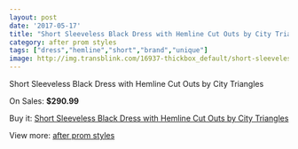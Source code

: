 ```yaml
---
layout: post
date: '2017-05-17'
title: "Short Sleeveless Black Dress with Hemline Cut Outs by City Triangles"
category: after prom styles
tags: ["dress","hemline","short","brand","unique"]
image: http://img.transblink.com/16937-thickbox_default/short-sleeveless-black-dress-with-hemline-cut-outs-by-city-triangles.jpg
---
```

Short Sleeveless Black Dress with Hemline Cut Outs by City Triangles

On Sales: **$290.99**
<a href="https://www.transblink.com/en/after-prom-styles/5344-short-sleeveless-black-dress-with-hemline-cut-outs-by-city-triangles.html"><amp-img layout="responsive" width="600" height="600" src="//img.transblink.com/16937-thickbox_default/short-sleeveless-black-dress-with-hemline-cut-outs-by-city-triangles.jpg" alt="Short Sleeveless Black Dress with Hemline Cut Outs by City Triangles 0" /></a>
<a href="https://www.transblink.com/en/after-prom-styles/5344-short-sleeveless-black-dress-with-hemline-cut-outs-by-city-triangles.html"><amp-img layout="responsive" width="600" height="600" src="//img.transblink.com/16939-thickbox_default/short-sleeveless-black-dress-with-hemline-cut-outs-by-city-triangles.jpg" alt="Short Sleeveless Black Dress with Hemline Cut Outs by City Triangles 1" /></a>
<a href="https://www.transblink.com/en/after-prom-styles/5344-short-sleeveless-black-dress-with-hemline-cut-outs-by-city-triangles.html"><amp-img layout="responsive" width="600" height="600" src="//img.transblink.com/16938-thickbox_default/short-sleeveless-black-dress-with-hemline-cut-outs-by-city-triangles.jpg" alt="Short Sleeveless Black Dress with Hemline Cut Outs by City Triangles 2" /></a>

Buy it: [Short Sleeveless Black Dress with Hemline Cut Outs by City Triangles](https://www.transblink.com/en/after-prom-styles/5344-short-sleeveless-black-dress-with-hemline-cut-outs-by-city-triangles.html "Short Sleeveless Black Dress with Hemline Cut Outs by City Triangles")

View more: [after prom styles](https://www.transblink.com/en/55-after-prom-styles "after prom styles")